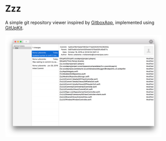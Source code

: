 # Zzz

A simple git repository viewer inspired by [GitboxApp](http://gitboxapp.com), implemented using [GitUpKit](https://github.com/git-up/GitUp/tree/master/GitUpKit).

![UI screenshot](https://github.com/evil159/zzz/raw/master/screenshot.png)
